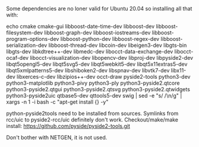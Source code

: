 Some dependencies are no loner valid for Ubuntu 20.04 so installing all that with:

echo cmake cmake-gui libboost-date-time-dev libboost-dev libboost-filesystem-dev libboost-graph-dev libboost-iostreams-dev libboost-program-options-dev libboost-python-dev libboost-regex-dev libboost-serialization-dev libboost-thread-dev libcoin-dev libeigen3-dev libgts-bin libgts-dev libkdtree++-dev libmedc-dev libocct-data-exchange-dev libocct-ocaf-dev libocct-visualization-dev libopencv-dev libproj-dev libpyside2-dev libqt5opengl5-dev libqt5svg5-dev libqt5webkit5-dev libqt5x11extras5-dev libqt5xmlpatterns5-dev libshiboken2-dev libspnav-dev libvtk7-dev libx11-dev libxerces-c-dev libzipios++-dev occt-draw pyside2-tools python3-dev python3-matplotlib python3-pivy python3-ply python3-pyside2.qtcore python3-pyside2.qtgui python3-pyside2.qtsvg python3-pyside2.qtwidgets python3-pyside2uic qtbase5-dev qttools5-dev swig | sed -e "s/ /\\n/g" | xargs -n 1 -i bash -c "apt-get install {} -y"

python-pyside2tools need to be installed from sources. Symlinks from rcc/uic to pyside2-rcc/uic definitely don't work.
Checkout/make/make install:
https://github.com/pyside/pyside2-tools.git

Don't bother with NETGEN, it is not used.
